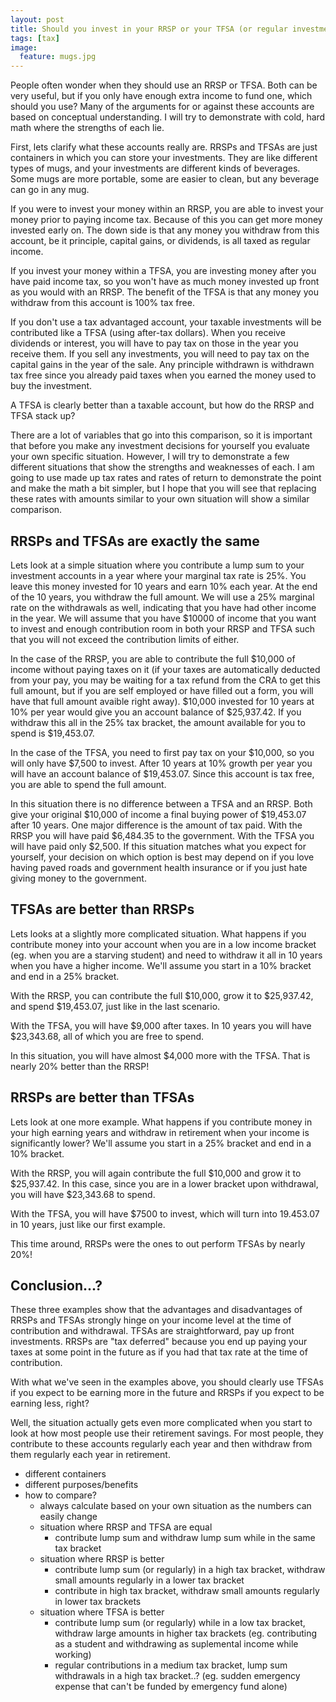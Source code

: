 ```yaml
---
layout: post
title: Should you invest in your RRSP or your TFSA (or regular investment account)?
tags: [tax]
image:
  feature: mugs.jpg
---
```


People often wonder when they should use an RRSP or TFSA. Both can be very useful, but if you only have enough extra income to fund one, which should you use? Many of the arguments for or against these accounts are based on conceptual understanding. I will try to demonstrate with cold, hard math where the strengths of each lie.

First, lets clarify what these accounts really are. RRSPs and TFSAs are just containers in which you can store your investments. They are like different types of mugs, and your investments are different kinds of beverages. Some mugs are more portable, some are easier to clean, but any beverage can go in any mug.

If you were to invest your money within an RRSP, you are able to invest your money prior to paying income tax. Because of this you can get more money invested early on. The down side is that any money you withdraw from this account, be it principle, capital gains, or dividends, is all taxed as regular income.

If you invest your money within a TFSA, you are investing money after you have paid income tax, so you won't have as much money invested up front as you would with an RRSP. The benefit of the TFSA is that any money you withdraw from this account is 100% tax free.

If you don't use a tax advantaged account, your taxable investments will be contributed like a TFSA (using after-tax dollars). When you receive dividends or interest, you will have to pay tax on those in the year you receive them. If you sell any investments, you will need to pay tax on the capital gains in the year of the sale. Any principle withdrawn is withdrawn tax free since you already paid taxes when you earned the money used to buy the investment.

A TFSA is clearly better than a taxable account, but how do the RRSP and TFSA stack up?

There are a lot of variables that go into this comparison, so it is important that before you make any investment decisions for yourself you evaluate your own specific situation. However, I will try to demonstrate a few different situations that show the strengths and weaknesses of each. I am going to use made up tax rates and rates of return to demonstrate the point and make the math a bit simpler, but I hope that you will see that replacing these rates with amounts similar to your own situation will show a similar comparison.

RRSPs and TFSAs are exactly the same
------------------------------------

Lets look at a simple situation where you contribute a lump sum to your investment accounts in a year where your marginal tax rate is 25%. You leave this money invested for 10 years and earn 10% each year. At the end of the 10 years, you withdraw the full amount. We will use a 25% marginal rate on the withdrawals as well, indicating that you have had other income in the year. We will assume that you have $10000 of income that you want to invest and enough contribution room in both your RRSP and TFSA such that you will not exceed the contribution limits of either.

In the case of the RRSP, you are able to contribute the full $10,000 of income without paying taxes on it (if your taxes are automatically deducted from your pay, you may be waiting for a tax refund from the CRA to get this full amount, but if you are self employed or have filled out a <INSERT-TAX-FORM-THING-HERE> form, you will have that full amount avaible right away). $10,000 invested for 10 years at 10% per year would give you an account balance of $25,937.42. If you withdraw this all in the 25% tax bracket, the amount available for you to spend is $19,453.07.

In the case of the TFSA, you need to first pay tax on your $10,000, so you will only have $7,500 to invest. After 10 years at 10% growth per year you will have an account balance of $19,453.07. Since this account is tax free, you are able to spend the full amount.

In this situation there is no difference between a TFSA and an RRSP. Both give your original $10,000 of income a final buying power of $19,453.07 after 10 years. One major difference is the amount of tax paid. With the RRSP you will have paid $6,484.35 to the government. With the TFSA you will have paid only $2,500. If this situation matches what you expect for yourself, your decision on which option is best may depend on if you love having paved roads and government health insurance or if you just hate giving money to the government.

TFSAs are better than RRSPs
---------------------------

Lets looks at a slightly more complicated situation. What happens if you contribute money into your account when you are in a low income bracket (eg. when you are a starving student) and need to withdraw it all in 10 years when you have a higher income. We'll assume you start in a 10% bracket and end in a 25% bracket.

With the RRSP, you can contribute the full $10,000, grow it to $25,937.42, and spend $19,453.07, just like in the last scenario.

With the TFSA, you will have $9,000 after taxes. In 10 years you will have $23,343.68, all of which you are free to spend.

In this situation, you will have almost $4,000 more with the TFSA. That is nearly 20% better than the RRSP!

RRSPs are better than TFSAs
---------------------------

Lets look at one more example. What happens if you contribute money in your high earning years and withdraw in retirement when your income is significantly lower? We'll assume you start in a 25% bracket and end in a 10% bracket.

With the RRSP, you will again contribute the full $10,000 and grow it to $25,937.42. In this case, since you are in a lower bracket upon withdrawal, you will have $23,343.68 to spend.

With the TFSA, you will have $7500 to invest, which will turn into 19.453.07 in 10 years, just like our first example.

This time around, RRSPs were the ones to out perform TFSAs by nearly 20%!

Conclusion...?
--------------

These three examples show that the advantages and disadvantages of RRSPs and TFSAs strongly hinge on your income level at the time of contribution and withdrawal. TFSAs are straightforward, pay up front investments. RRSPs are "tax deferred" because you end up paying your taxes at some point in the future as if you had that tax rate at the time of contribution.

With what we've seen in the examples above, you should clearly use TFSAs if you expect to be earning more in the future and RRSPs if you expect to be earning less, right?

Well, the situation actually gets even more complicated when you start to look at how most people use their retirement savings. For most people, they contribute to these accounts regularly each year and then withdraw from them regularly each year in retirement.

<INSERT-INFO-LIKE-MAD-FIENTISTS-POST-HERE>



- different containers
- different purposes/benefits
- how to compare?
    - always calculate based on your own situation as the numbers can easily change
    - situation where RRSP and TFSA are equal
        - contribute lump sum and withdraw lump sum while in the same tax bracket
    - situation where RRSP is better
        - contribute lump sum (or regularly) in a high tax bracket, withdraw small amounts regularly in a lower tax bracket
        - contribute in high tax bracket, withdraw small amounts regularly in lower tax brackets
    - situation where TFSA is better
        - contribute lump sum (or regularly) while in a low tax bracket, withdraw large amounts in higher tax brackets (eg. contributing as a student and withdrawing as suplemental income while working)
        - regular contributions in a medium tax bracket, lump sum withdrawals in a high tax bracket..? (eg. sudden emergency expense that can't be funded by emergency fund alone)
